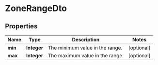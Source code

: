 

# ZoneRangeDto

## Properties

Name | Type | Description | Notes
------------ | ------------- | ------------- | -------------
**min** | **Integer** | The minimum value in the range. |  [optional]
**max** | **Integer** | The maximum value in the range. |  [optional]




